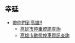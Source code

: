 ## 幸延 ##

  * [帶你們到高雄!!](http://iteamjob.appspot.com/)
    * [高雄市停車資訊查詢](http://pda.kctmc.nat.gov.tw/parkingarea.html)
    * [高雄市動態停車資訊查詢](http://pda.kctmc.nat.gov.tw/dynamicparking.jsp)